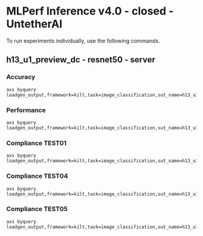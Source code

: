 
# MLPerf Inference v4.0 - closed - UntetherAI

To run experiments individually, use the following commands.

## h13_u1_preview_dc - resnet50 - server

### Accuracy  

```
axs byquery loadgen_output,framework=kilt,task=image_classification,sut_name=h13_u1_preview_dc,device=uai,loadgen_mode=AccuracyOnly,loadgen_scenario=Server
```

### Performance 

```
axs byquery loadgen_output,framework=kilt,task=image_classification,sut_name=h13_u1_preview_dc,device=uai,loadgen_mode=PerformanceOnly,loadgen_scenario=Server,loadgen_target_qps=70100,speedai_devices=uaia*
```

### Compliance TEST01

```
axs byquery loadgen_output,framework=kilt,task=image_classification,sut_name=h13_u1_preview_dc,device=uai,loadgen_mode=PerformanceOnly,loadgen_compliance_test=TEST01,loadgen_scenario=Server,loadgen_target_qps=70000,speedai_devices=uaia*
```

### Compliance TEST04

```
axs byquery loadgen_output,framework=kilt,task=image_classification,sut_name=h13_u1_preview_dc,device=uai,loadgen_mode=PerformanceOnly,loadgen_compliance_test=TEST04,loadgen_scenario=Server,loadgen_target_qps=70000,speedai_devices=uaia*
```

### Compliance TEST05

```
axs byquery loadgen_output,framework=kilt,task=image_classification,sut_name=h13_u1_preview_dc,device=uai,loadgen_mode=PerformanceOnly,loadgen_compliance_test=TEST05,loadgen_scenario=Server,loadgen_target_qps=70000,speedai_devices=uaia*
```

